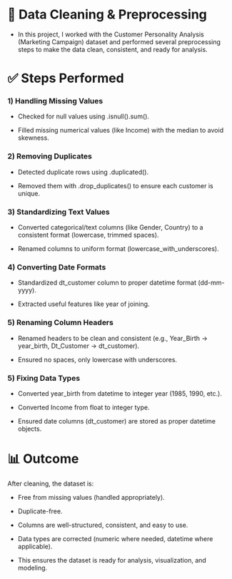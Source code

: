 
# 🧹 Data Cleaning & Preprocessing

- In this project, I worked with the Customer Personality Analysis (Marketing Campaign) dataset and performed several preprocessing steps to make the data clean, consistent, and ready for analysis.

# ✅ Steps Performed

### 1) Handling Missing Values

- Checked for null values using .isnull().sum().

- Filled missing numerical values (like Income) with the median to avoid skewness.

### 2) Removing Duplicates

- Detected duplicate rows using .duplicated().

- Removed them with .drop_duplicates() to ensure each customer is unique.

### 3) Standardizing Text Values

- Converted categorical/text columns (like Gender, Country) to a consistent format (lowercase, trimmed spaces).

- Renamed columns to uniform format (lowercase_with_underscores).

### 4) Converting Date Formats

- Standardized dt_customer column to proper datetime format (dd-mm-yyyy).

- Extracted useful features like year of joining.

### 5) Renaming Column Headers

- Renamed headers to be clean and consistent (e.g., Year_Birth → year_birth, Dt_Customer → dt_customer).

- Ensured no spaces, only lowercase with underscores.

### 5) Fixing Data Types

- Converted year_birth from datetime to integer year (1985, 1990, etc.).

- Converted Income from float to integer type.

- Ensured date columns (dt_customer) are stored as proper datetime objects.

# 📊 Outcome

After cleaning, the dataset is:

- Free from missing values (handled appropriately).

- Duplicate-free.

- Columns are well-structured, consistent, and easy to use.

- Data types are corrected (numeric where needed, datetime where applicable).

- This ensures the dataset is ready for analysis, visualization, and modeling.
